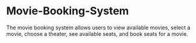 # Movie-Booking-System
The movie booking system allows users to view available movies, select a movie, choose a theater, see available seats, and book seats for a movie.
